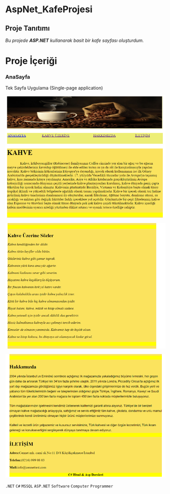 # AspNet_KafeProjesi

## Proje Tanıtımı 

*Bu projede **ASP.NET** kullanarak basit bir kafe sayfası oluşturdum.*

# Proje İçeriği #

### AnaSayfa
Tek Sayfa Uygulama (Single-page application)

![Anasayfa](https://github.com/emreilhangithub/AspNet_KafeProjesi/blob/master/images/Anasayfa.png)

![KahveHakkinda](https://github.com/emreilhangithub/AspNet_KafeProjesi/blob/master/images/KahveHakkinda.png)

![Footer](https://github.com/emreilhangithub/AspNet_KafeProjesi/blob/master/images/Footer.png)

```.NET``` ```C#``` ```MSSQL```  ```ASP.NET``` ```Software``` ```Computer``` ```Programmer```